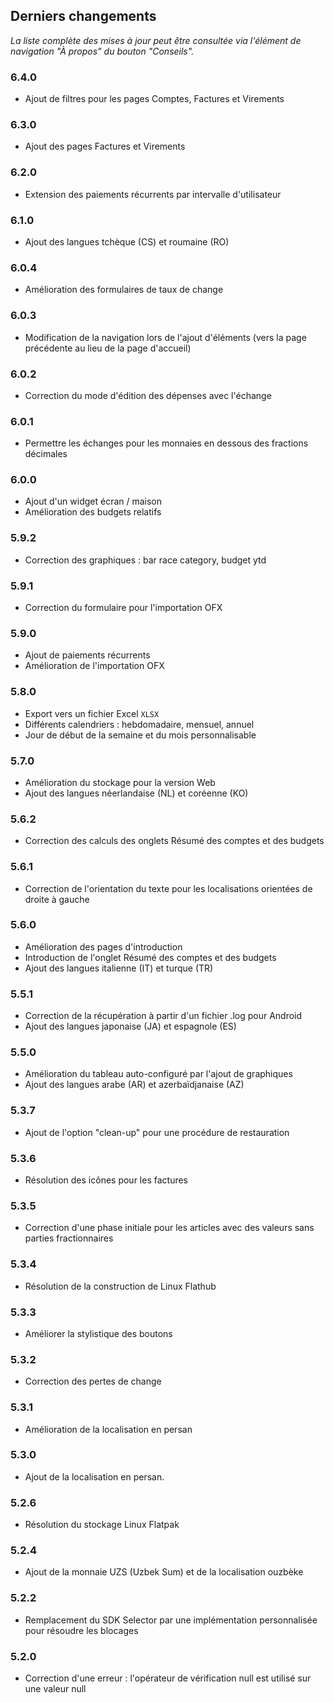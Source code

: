## Derniers changements

_La liste complète des mises à jour peut être consultée via l'élément de navigation "À propos" du bouton "Conseils"._

### 6.4.0
- Ajout de filtres pour les pages Comptes, Factures et Virements

### 6.3.0
- Ajout des pages Factures et Virements

### 6.2.0
- Extension des paiements récurrents par intervalle d'utilisateur

### 6.1.0
- Ajout des langues tchèque (CS) et roumaine (RO)

### 6.0.4
- Amélioration des formulaires de taux de change

### 6.0.3
- Modification de la navigation lors de l'ajout d'éléments (vers la page précédente au lieu de la page d'accueil) 

### 6.0.2
- Correction du mode d'édition des dépenses avec l'échange

### 6.0.1
- Permettre les échanges pour les monnaies en dessous des fractions décimales

### 6.0.0
- Ajout d'un widget écran / maison
- Amélioration des budgets relatifs

### 5.9.2
- Correction des graphiques : bar race category, budget ytd

### 5.9.1
- Correction du formulaire pour l'importation OFX

### 5.9.0
- Ajout de paiements récurrents
- Amélioration de l'importation OFX

### 5.8.0
- Export vers un fichier Excel `XLSX`
- Différents calendriers : hebdomadaire, mensuel, annuel
- Jour de début de la semaine et du mois personnalisable

### 5.7.0
- Amélioration du stockage pour la version Web
- Ajout des langues néerlandaise (NL) et coréenne (KO)

### 5.6.2
- Correction des calculs des onglets Résumé des comptes et des budgets

### 5.6.1
- Correction de l'orientation du texte pour les localisations orientées de droite à gauche 

### 5.6.0
- Amélioration des pages d'introduction
- Introduction de l'onglet Résumé des comptes et des budgets
- Ajout des langues italienne (IT) et turque (TR)

### 5.5.1
- Correction de la récupération à partir d'un fichier .log pour Android
- Ajout des langues japonaise (JA) et espagnole (ES) 

### 5.5.0
- Amélioration du tableau auto-configuré par l'ajout de graphiques
- Ajout des langues arabe (AR) et azerbaïdjanaise (AZ)

### 5.3.7
- Ajout de l'option "clean-up" pour une procédure de restauration  

### 5.3.6
- Résolution des icônes pour les factures

### 5.3.5
- Correction d'une phase initiale pour les articles avec des valeurs sans parties fractionnaires

### 5.3.4
- Résolution de la construction de Linux Flathub

### 5.3.3
- Améliorer la stylistique des boutons

### 5.3.2
- Correction des pertes de change

### 5.3.1
- Amélioration de la localisation en persan

### 5.3.0
- Ajout de la localisation en persan. 

### 5.2.6
- Résolution du stockage Linux Flatpak

### 5.2.4
- Ajout de la monnaie UZS (Uzbek Sum) et de la localisation ouzbèke

### 5.2.2
- Remplacement du SDK Selector par une implémentation personnalisée pour résoudre les blocages

### 5.2.0
- Correction d'une erreur : l'opérateur de vérification null est utilisé sur une valeur null
